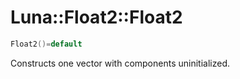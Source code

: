 # Luna::Float2::Float2

```c++
Float2()=default
```

Constructs one vector with components uninitialized. 

